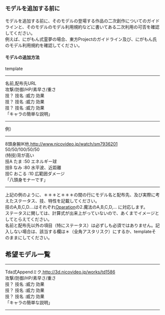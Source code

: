 ## `モデルを追加する前に`
モデルを追加する前に、そのモデルの登場する作品の二次創作についてのガイドラインと、そのモデルのモデル利用規約などに書いてある二次利用の可否を確認してください。  
例えば、にがもん式霊夢の場合、東方Projectのガイドライン及び、にがもん氏のモデル利用規約を確認してください。　  

#### モデルの追加方法

template
***
名前,配布先URL<br>
攻撃/防御/HP/素早さ/重さ<br>
技？ 技名 :威力 効果<br>
技？ 技名 :威力 効果<br>
技？ 技名 :威力 効果<br>
「キャラの簡単な説明」
*** 
例）
*** 
8頭身腕IK他,http://www.nicovideo.jp/watch/sm7936201<br>
50/50/100/50/50<br>
(特技)背が高い<br>
技A たま :50 エネルギー球<br>
技B なみ :80 水平波、近距離<br>
技C おこる :10 広範囲ダメージ<br>
「八頭身モナーです」
***  

上記の例のように、＊＊＊と＊＊＊の間の行にモデル名と配布先、及び実際に考えたステータス、技、特性を記載してください。  
技のA,B,C,D.…はそれぞれ[Oparation](https://github.com/LimeStreem/MagicalFPS/wiki/Oparation)の2.魔法のA,B,C,D,… に対応します。  
ステータスに関しては、計算式が出来上がっていないので、あくまでイメージとしてとらえてください。  
名前と配布先以外の項目（特にステータス）は必ずしも必須ではありません。記入しない場合は、該当する欄は＊（全角アスタリスク）にするか、templateそのままにしてください。  

## 希望モデル一覧
***
Tda式Appendミク,http://3d.nicovideo.jp/works/td1586<br>
攻撃/防御/HP/素早さ/重さ<br>
技？ 技名 :威力 効果<br>
技？ 技名 :威力 効果<br>
技？ 技名 :威力 効果<br>
「キャラの簡単な説明」<br>
***